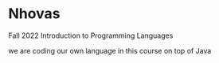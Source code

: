 # Nhovas
Fall 2022 Introduction to Programming Languages

we are coding our own language in this course on top of Java
